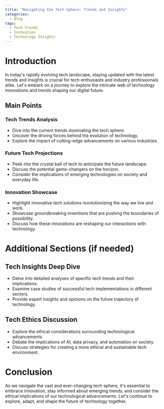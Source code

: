 ```yaml
---
title: "Navigating the Tech Sphere: Trends and Insights"
categories:
  - Blog
tags:
  - Tech Trends
  - Innovation
  - Technology Insights
---
```


# Introduction
In today's rapidly evolving tech landscape, staying updated with the latest trends and insights is crucial for tech enthusiasts and industry professionals alike. Let's embark on a journey to explore the intricate web of technology innovations and trends shaping our digital future.

## Main Points
### Tech Trends Analysis
- Dive into the current trends dominating the tech sphere.
- Uncover the driving forces behind the evolution of technology.
- Explore the impact of cutting-edge advancements on various industries.

### Future Tech Projections
- Peek into the crystal ball of tech to anticipate the future landscape.
- Discuss the potential game-changers on the horizon.
- Consider the implications of emerging technologies on society and everyday life.

### Innovation Showcase
- Highlight innovative tech solutions revolutionizing the way we live and work.
- Showcase groundbreaking inventions that are pushing the boundaries of possibility.
- Discuss how these innovations are reshaping our interactions with technology.

# Additional Sections (if needed)
## Tech Insights Deep Dive
- Delve into detailed analyses of specific tech trends and their implications.
- Examine case studies of successful tech implementations in different sectors.
- Provide expert insights and opinions on the future trajectory of technology.

## Tech Ethics Discussion
- Explore the ethical considerations surrounding technological advancements.
- Debate the implications of AI, data privacy, and automation on society.
- Discuss strategies for creating a more ethical and sustainable tech environment.

# Conclusion
As we navigate the vast and ever-changing tech sphere, it's essential to embrace innovation, stay informed about emerging trends, and consider the ethical implications of our technological advancements. Let's continue to explore, adapt, and shape the future of technology together.